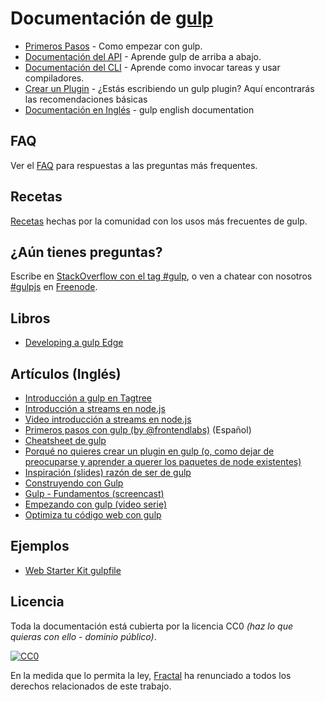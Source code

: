# Documentación de [gulp](https://github.com/gulpjs/gulp) 

* [Primeros Pasos](getting-started.md) - Como empezar con gulp.
* [Documentación del API](API.md) - Aprende gulp de arriba a abajo.
* [Documentación del CLI](CLI.md) - Aprende como invocar tareas y usar compiladores.
* [Crear un Plugin](writing-a-plugin/README.md) - ¿Estás escribiendo un gulp plugin? Aquí encontrarás las recomendaciones básicas
* [Documentación en Inglés][EnglishDocs] - gulp english documentation

## FAQ

Ver el [FAQ](FAQ.md) para respuestas a las preguntas más frequentes.

## Recetas

[Recetas](recipes#recipes) hechas por la comunidad con los usos más frecuentes de gulp.

## ¿Aún tienes preguntas?

Escribe en [StackOverflow con el tag #gulp](http://stackoverflow.com/questions/tagged/gulp), o ven a chatear con nosotros [#gulpjs](http://webchat.freenode.net/?channels=gulpjs) en [Freenode](http://freenode.net/).

## Libros
* [Developing a gulp Edge](http://shop.oreilly.com/product/9781939902146.do)

## Artículos (Inglés)
* [Introducción a gulp en Tagtree](http://tagtree.tv/gulp)
* [Introducción a streams en node.js](https://github.com/substack/stream-handbook)
* [Video introducción a streams en node.js](http://www.youtube.com/watch?v=QgEuZ52OZtU)
* [Primeros pasos con gulp (by @frontendlabs)](http://frontend-labs.com/1669--gulp-js-en-espanol-tutorial-basico-primeros-pasos-y-ejemplos) (Español)
* [Cheatsheet de gulp](https://github.com/osscafe/gulp-cheatsheet)
* [Porqué no quieres crear un plugin en gulp (o, como dejar de preocuparse y aprender a querer los paquetes de node existentes)](http://blog.overzealous.com/post/74121048393/why-you-shouldnt-create-a-gulp-plugin-or-how-to-stop)
* [Inspiración (slides) razón de ser de gulp](http://slid.es/contra/gulp)
* [Construyendo con Gulp](http://www.smashingmagazine.com/2014/06/11/building-with-gulp/)
* [Gulp - Fundamentos (screencast)](https://www.youtube.com/watch?v=dwSLFai8ovQ)
* [Empezando con gulp (video serie)](http://www.youtube.com/playlist?list=PLRk95HPmOM6PN-G1xyKj9q6ap_dc9Yckm)
* [Optimiza tu código web con gulp](http://www.linuxuser.co.uk/tutorials/optimise-your-web-code-with-gulp-js)

## Ejemplos

* [Web Starter Kit gulpfile](https://github.com/google/web-starter-kit/blob/master/gulpfile.js)


## Licencia

Toda la documentación está cubierta por la licencia CC0 *(haz lo que quieras con ello - dominio público)*.

[![CC0](http://i.creativecommons.org/p/zero/1.0/88x31.png)](http://creativecommons.org/publicdomain/zero/1.0/deed.es)

En la medida que lo permita la ley, [Fractal](http://wearefractal.com) ha renunciado a todos los derechos relacionados de este trabajo.

[EnglishDocs]: https://github.com/gulpjs/gulp/tree/master/docs
